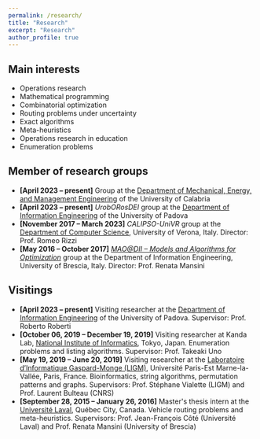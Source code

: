 ```yaml
---
permalink: /research/
title: "Research"
excerpt: "Research"
author_profile: true
---
```


## Main interests

- Operations research
- Mathematical programming
- Combinatorial optimization
- Routing problems under uncertainty
- Exact algorithms
- Meta-heuristics
- Operations research in education
- Enumeration problems

## Member of research groups
- **[April 2023 – present]** Group at the [Department of Mechanical, Energy, and Management Engineering](https://dimeg.unical.it/?lang=en) of the University of Calabria
- **[April 2023 – present]** *UrobORosDEI* group at the [Department of Information Engineering](https://www.dei.unipd.it/en/home-page) of the University of Padova
- **[November 2017 – March 2023]** *CALIPSO-UniVR* group at the [Department of Computer Science](https://www.di.univr.it/?lang=en), University of Verona, Italy. Director: Prof. Romeo Rizzi
- **[May 2016 – October 2017]** *[MAO@DII – Models and Algorithms for Optimization](http://or-dii.unibs.it/)* group at the Department of Information Engineering, University of Brescia, Italy. Director: Prof. Renata Mansini

## Visitings
- **[April 2023 – present]** Visiting researcher at the [Department of Information Engineering](https://www.dei.unipd.it/en/home-page) of the University of Padova. Supervisor: Prof. Roberto Roberti
- **[October 06, 2019 – December 19, 2019]** Visiting researcher at Kanda Lab, [National Institute of Informatics](https://www.nii.ac.jp/en/), Tokyo, Japan. Enumeration problems and listing algorithms. Supervisor: Prof. Takeaki Uno
- **[May 19, 2019 – June 20, 2019]** Visiting researcher at the [Laboratoire d’Informatique Gaspard-Monge (LIGM)](https://siteigm.univ-mlv.fr), Université Paris-Est Marne-la-Vallée, Paris, France. Bioinformatics, string algorithms, permutation patterns and graphs. Supervisors: Prof. Stéphane Vialette (LIGM) and Prof. Laurent Bulteau (CNRS)
- **[September 28, 2015 – January 26, 2016]** Master's thesis intern at the [Université Laval](https://www.ulaval.ca/en), Québec City, Canada. Vehicle routing problems and meta-heuristics. Supervisors: Prof. Jean-François Côté (Université Laval) and Prof. Renata Mansini (University of Brescia)
